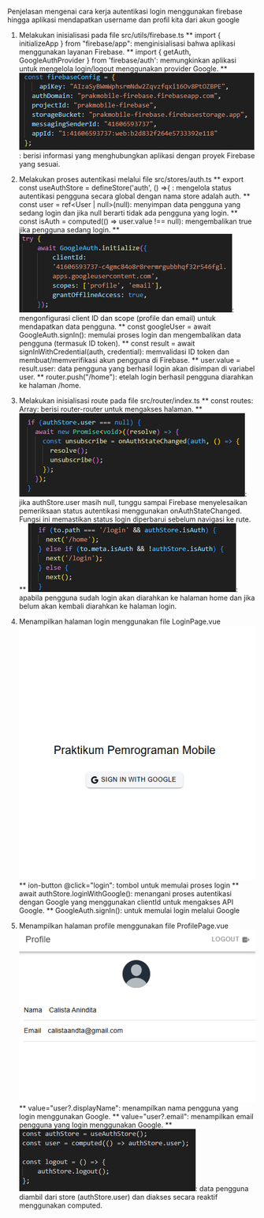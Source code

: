 Penjelasan mengenai cara kerja autentikasi login menggunakan firebase hingga aplikasi mendapatkan username dan profil kita dari akun google

1.  Melakukan inisialisasi pada file src/utils/firebase.ts
    ** import { initializeApp } from "firebase/app": menginisialisasi bahwa aplikasi menggunakan layanan Firebase.
    ** import { getAuth, GoogleAuthProvider } from 'firebase/auth': memungkinkan aplikasi untuk mengelola login/logout menggunakan provider Google.
    ** ![Konfigurasi](image.png): berisi informasi yang menghubungkan aplikasi dengan proyek Firebase yang sesuai.
    
2.  Melakukan proses autentikasi melalui file src/stores/auth.ts
    ** export const useAuthStore = defineStore('auth', () =>{ : mengelola status autentikasi pengguna secara global dengan nama store adalah auth.
    ** const user = ref<User | null>(null): menyimpan data pengguna yang sedang login dan jika null berarti tidak ada pengguna yang login.
    ** const isAuth = computed(() => user.value !== null): mengembalikan true jika pengguna sedang login.
    ** ![Konfigurasi client ID](image-1.png): mengonfigurasi client ID dan scope (profile dan email) untuk mendapatkan data pengguna.
    ** const googleUser = await GoogleAuth.signIn(): memulai proses login dan mengembalikan data pengguna (termasuk ID token).
    ** const result = await signInWithCredential(auth, credential): memvalidasi ID token dan membuat/memverifikasi akun pengguna di Firebase.
    ** user.value = result.user: data pengguna yang berhasil login akan disimpan di variabel user.
    ** router.push("/home"): etelah login berhasil pengguna diarahkan ke halaman /home.
    
3.  Melakukan inisialisasi route pada file src/router/index.ts
    ** const routes: Array<RouteRecordRaw>: berisi router-router untuk mengakses halaman.
    ** ![Status Login](image-2.png): jika authStore.user masih null, tunggu sampai Firebase menyelesaikan pemeriksaan status autentikasi menggunakan onAuthStateChanged. Fungsi ini memastikan status login diperbarui sebelum navigasi ke rute.
    ** ![Sudah Login](image-3.png): apabila pengguna sudah login akan diarahkan ke halaman home dan jika belum akan kembali diarahkan ke halaman login.

4.  Menampilkan halaman login menggunakan file LoginPage.vue
    ![Halaman Login](image-5.png)
    ** ion-button @click="login": tombol untuk memulai proses login
    ** await authStore.loginWithGoogle(): menangani proses autentikasi dengan Google yang menggunakan clientId untuk mengakses API Google.
    ** GoogleAuth.signIn(): untuk memulai login melalui Google 

5.  Menampilkan halaman profile menggunakan file ProfilePage.vue
    ![Halaman Profil](image-6.png)
    ** value="user?.displayName": menampilkan nama pengguna yang login menggunakan Google.
    ** value="user?.email": menampilkan email pengguna yang login menggunakan Google.
    ** ![Data Pengguna](image-4.png): data pengguna diambil dari store (authStore.user) dan diakses secara reaktif menggunakan computed.
